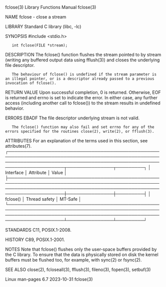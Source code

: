 fclose(3)                                                                                 Library Functions Manual                                                                                fclose(3)

NAME
       fclose - close a stream

LIBRARY
       Standard C library (libc, -lc)

SYNOPSIS
       #include <stdio.h>

       int fclose(FILE *stream);

DESCRIPTION
       The fclose() function flushes the stream pointed to by stream (writing any buffered output data using fflush(3)) and closes the underlying file descriptor.

       The behaviour of fclose() is undefined if the stream parameter is an illegal pointer, or is a descriptor already passed to a previous invocation of fclose().

RETURN VALUE
       Upon  successful  completion,  0  is  returned.   Otherwise, EOF is returned and errno is set to indicate the error.  In either case, any further access (including another call to fclose()) to the
       stream results in undefined behavior.

ERRORS
       EBADF  The file descriptor underlying stream is not valid.

       The fclose() function may also fail and set errno for any of the errors specified for the routines close(2), write(2), or fflush(3).

ATTRIBUTES
       For an explanation of the terms used in this section, see attributes(7).
       ┌────────────────────────────────────────────────────────────────────────────────────────────────────────────────────────────────────────────────────────────────────────┬───────────────┬─────────┐
       │ Interface                                                                                                                                                              │ Attribute     │ Value   │
       ├────────────────────────────────────────────────────────────────────────────────────────────────────────────────────────────────────────────────────────────────────────┼───────────────┼─────────┤
       │ fclose()                                                                                                                                                               │ Thread safety │ MT-Safe │
       └────────────────────────────────────────────────────────────────────────────────────────────────────────────────────────────────────────────────────────────────────────┴───────────────┴─────────┘

STANDARDS
       C11, POSIX.1-2008.

HISTORY
       C89, POSIX.1-2001.

NOTES
       Note that fclose() flushes only the user-space buffers provided by the C library.  To ensure that the data is physically stored on disk the kernel buffers must be flushed too,  for  example,  with
       sync(2) or fsync(2).

SEE ALSO
       close(2), fcloseall(3), fflush(3), fileno(3), fopen(3), setbuf(3)

Linux man-pages 6.7                                                                              2023-10-31                                                                                       fclose(3)
